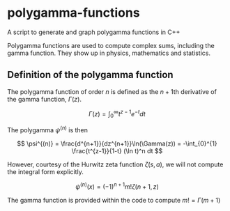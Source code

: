# polygamma-functions

A script to generate and graph polygamma functions in C++

Polygamma functions are used to compute complex sums, including the gamma function. They show up in physics, mathematics and statistics.

## Definition of the polygamma function

The polygamma function of order $n$ is defined as the $n+1$th derivative of the gamma function, $\Gamma(z)$.

$$
\Gamma(z) = \int_{0}^{\infty} t^{z-1}e^{-t} dt
$$

The polygamma $\psi^{(n)}$ is then

$$
\psi^{(n)} = \frac{d^{n+1}}{dz^{n+1}}\ln(\Gamma(z)) = -\int_{0}^{1} \frac{t^{z-1}}{1-t}  (\ln t)^n dt
$$

However, courtesy of the Hurwitz zeta function $\zeta(s,a)$, we will not compute the integral form explicitly.

$$
\psi^{(n)}(x) = (-1)^{n+1}m!\zeta(n+1,z)
$$

The gamma function is provided within the code to compute $m! = \Gamma(m+1)$
